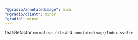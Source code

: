 ```yaml
---
"@gradio/annotatedimage": minor
"@gradio/client": minor
"gradio": minor
---
```


feat:Refactor `normalise_file` and `annotatedimage/Index.svelte`
